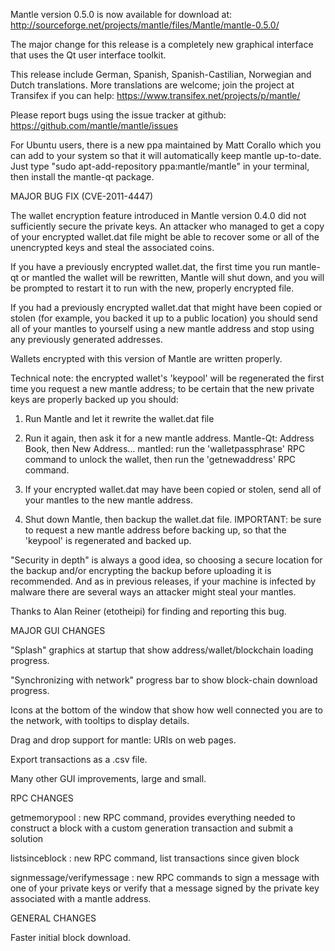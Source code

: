 Mantle version 0.5.0 is now available for download at:
http://sourceforge.net/projects/mantle/files/Mantle/mantle-0.5.0/

The major change for this release is a completely new graphical interface that uses the Qt user interface toolkit.

This release include German, Spanish, Spanish-Castilian, Norwegian and Dutch translations. More translations are welcome; join the project at Transifex if you can help:
https://www.transifex.net/projects/p/mantle/

Please report bugs using the issue tracker at github:
https://github.com/mantle/mantle/issues

For Ubuntu users, there is a new ppa maintained by Matt Corallo which you can add to your system so that it will automatically keep mantle up-to-date.  Just type "sudo apt-add-repository ppa:mantle/mantle" in your terminal, then install the mantle-qt package.

MAJOR BUG FIX  (CVE-2011-4447)

The wallet encryption feature introduced in Mantle version 0.4.0 did not sufficiently secure the private keys. An attacker who
managed to get a copy of your encrypted wallet.dat file might be able to recover some or all of the unencrypted keys and steal the
associated coins.

If you have a previously encrypted wallet.dat, the first time you run mantle-qt or mantled the wallet will be rewritten, Mantle will
shut down, and you will be prompted to restart it to run with the new, properly encrypted file.

If you had a previously encrypted wallet.dat that might have been copied or stolen (for example, you backed it up to a public
location) you should send all of your mantles to yourself using a new mantle address and stop using any previously generated addresses.

Wallets encrypted with this version of Mantle are written properly.

Technical note: the encrypted wallet's 'keypool' will be regenerated the first time you request a new mantle address; to be certain that the
new private keys are properly backed up you should:

1. Run Mantle and let it rewrite the wallet.dat file

2. Run it again, then ask it for a new mantle address.
Mantle-Qt: Address Book, then New Address...
mantled: run the 'walletpassphrase' RPC command to unlock the wallet,  then run the 'getnewaddress' RPC command.

3. If your encrypted wallet.dat may have been copied or stolen, send  all of your mantles to the new mantle address.

4. Shut down Mantle, then backup the wallet.dat file.
IMPORTANT: be sure to request a new mantle address before backing up, so that the 'keypool' is regenerated and backed up.

"Security in depth" is always a good idea, so choosing a secure location for the backup and/or encrypting the backup before uploading it is recommended. And as in previous releases, if your machine is infected by malware there are several ways an attacker might steal your mantles.

Thanks to Alan Reiner (etotheipi) for finding and reporting this bug.

MAJOR GUI CHANGES

"Splash" graphics at startup that show address/wallet/blockchain loading progress.

"Synchronizing with network" progress bar to show block-chain download progress.

Icons at the bottom of the window that show how well connected you are to the network, with tooltips to display details.

Drag and drop support for mantle: URIs on web pages.

Export transactions as a .csv file.

Many other GUI improvements, large and small.

RPC CHANGES

getmemorypool : new RPC command, provides everything needed to construct a block with a custom generation transaction and submit a solution

listsinceblock : new RPC command, list transactions since given block

signmessage/verifymessage : new RPC commands to sign a message with one of your private keys or verify that a message signed by the private key associated with a mantle address.

GENERAL CHANGES

Faster initial block download.

